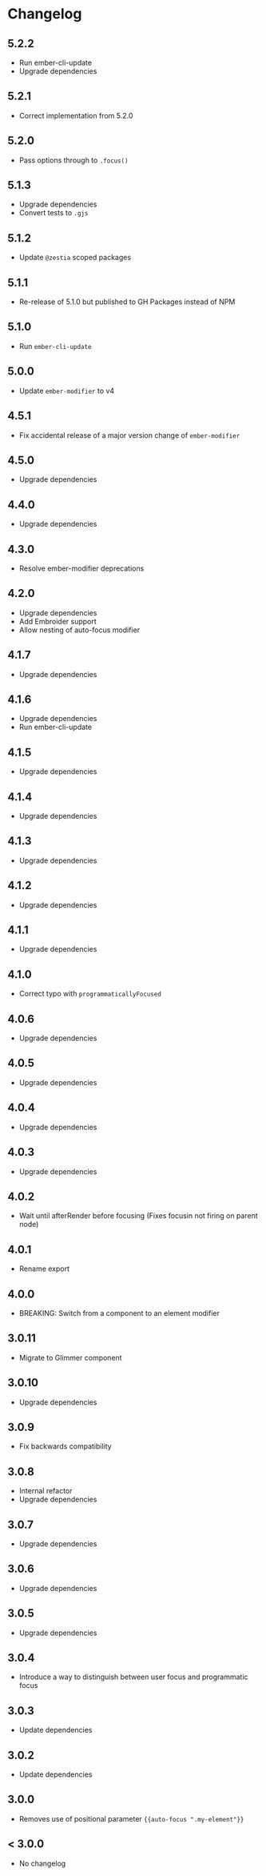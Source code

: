# Changelog

## 5.2.2

- Run ember-cli-update
- Upgrade dependencies

## 5.2.1

- Correct implementation from 5.2.0

## 5.2.0

- Pass options through to `.focus()`

## 5.1.3

- Upgrade dependencies
- Convert tests to `.gjs`

## 5.1.2

- Update `@zestia` scoped packages

## 5.1.1

- Re-release of 5.1.0 but published to GH Packages instead of NPM

## 5.1.0

- Run `ember-cli-update`

## 5.0.0

- Update `ember-modifier` to v4

## 4.5.1

- Fix accidental release of a major version change of `ember-modifier`

## 4.5.0

- Upgrade dependencies

## 4.4.0

- Upgrade dependencies

## 4.3.0

- Resolve ember-modifier deprecations

## 4.2.0

- Upgrade dependencies
- Add Embroider support
- Allow nesting of auto-focus modifier

## 4.1.7

- Upgrade dependencies

## 4.1.6

- Upgrade dependencies
- Run ember-cli-update

## 4.1.5

- Upgrade dependencies

## 4.1.4

- Upgrade dependencies

## 4.1.3

- Upgrade dependencies

## 4.1.2

- Upgrade dependencies

## 4.1.1

- Upgrade dependencies

## 4.1.0

- Correct typo with `programmaticallyFocused`

## 4.0.6

- Upgrade dependencies

## 4.0.5

- Upgrade dependencies

## 4.0.4

- Upgrade dependencies

## 4.0.3

- Upgrade dependencies

## 4.0.2

- Wait until afterRender before focusing
  (Fixes focusin not firing on parent node)

## 4.0.1

- Rename export

## 4.0.0

- BREAKING: Switch from a component to an element modifier

## 3.0.11

- Migrate to Glimmer component

## 3.0.10

- Upgrade dependencies

## 3.0.9

- Fix backwards compatibility

## 3.0.8

- Internal refactor
- Upgrade dependencies

## 3.0.7

- Upgrade dependencies

## 3.0.6

- Upgrade dependencies

## 3.0.5

- Upgrade dependencies

## 3.0.4

- Introduce a way to distinguish between user focus and programmatic focus

## 3.0.3

- Update dependencies

## 3.0.2

- Update dependencies

## 3.0.0

- Removes use of positional parameter `{{auto-focus ".my-element"}}`

## < 3.0.0

- No changelog
